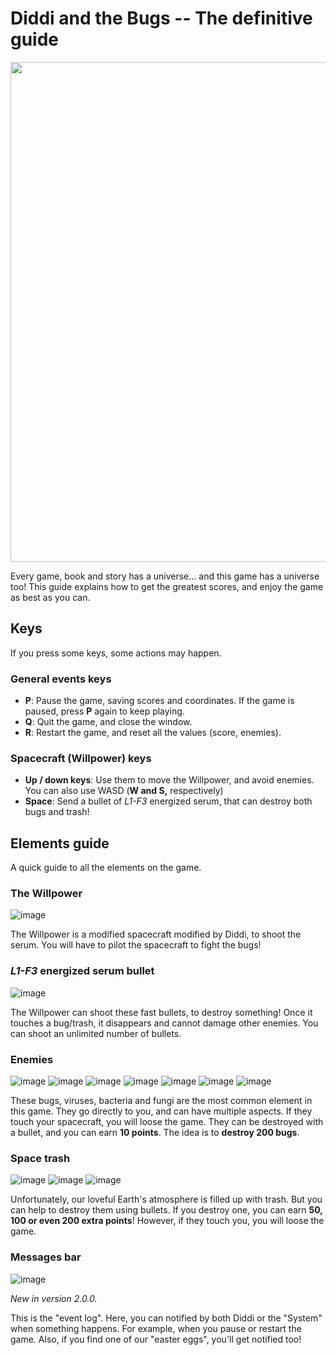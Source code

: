 # Diddi and the Bugs -- The definitive guide

<img width=800 src="https://user-images.githubusercontent.com/83621221/152022041-9ca787f0-5334-4f22-becd-e270f3067a95.png">


Every game, book and story has a universe... and this game
has a universe too! This guide explains how to get the greatest
scores, and enjoy the game as best as you can.

## Keys

If you press some keys, some actions may happen.

### General events keys

- **P**: Pause the game, saving scores and coordinates. If the game is paused,
  press **P** again to keep playing.
- **Q**: Quit the game, and close the window.
- **R**: Restart the game, and reset all the values (score, enemies).

### Spacecraft (Willpower) keys

- **Up / down keys**: Use them to move the Willpower, and avoid enemies. You can also use WASD (**W and S,** respectively)
- **Space**: Send a bullet of _L1-F3_ energized serum, that can destroy both bugs
  and trash!

## Elements guide

A quick guide to all the elements on the game.

### The Willpower

![image](https://user-images.githubusercontent.com/83621221/143620203-93ef837b-2c87-4537-a500-528ca3c4d107.png)

The Willpower is a modified spacecraft modified by Diddi, to shoot the serum. You
will have to pilot the spacecraft to fight the bugs!

### _L1-F3_ energized serum bullet

![image](https://user-images.githubusercontent.com/83621221/143620255-dc40fa2b-4793-4890-871e-d5e92f5e6063.png)

The Willpower can shoot these fast bullets, to destroy something! Once it touches a bug/trash,
it disappears and cannot damage other enemies. You can shoot an unlimited number of bullets.

### Enemies

![image](https://user-images.githubusercontent.com/83621221/143620313-1ac0a5b4-9f37-4b0e-9963-e74c8600a349.png)
![image](https://user-images.githubusercontent.com/83621221/143620333-6c0b6c6f-12e9-463e-8d4f-3fcc28f2ecd4.png)
![image](https://user-images.githubusercontent.com/83621221/143620348-02dfdd68-2a72-4b83-b89e-1b867ded660f.png)
![image](https://user-images.githubusercontent.com/83621221/143620398-b7d0a13d-de44-4bf9-878c-2fcdfdafc89b.png)
![image](https://user-images.githubusercontent.com/83621221/143620421-4fe12681-5ba5-4678-9530-df2348dc0ed5.png)
![image](https://user-images.githubusercontent.com/83621221/143620453-7ebbf68f-fcf3-4ce9-b356-e5977d29b3eb.png)
![image](https://user-images.githubusercontent.com/83621221/143620487-095bbca8-0036-4d91-a973-cc7fd7cacfbe.png)

These bugs, viruses, bacteria and fungi are the most common element in this game.
They go directly to you, and can have multiple aspects. If they touch your spacecraft,
you will loose the game. They can be destroyed with a bullet, and you can earn **10 points**.
The idea is to **destroy 200 bugs**.

### Space trash

![image](https://user-images.githubusercontent.com/83621221/143620527-31f0797f-c219-4426-8a75-fef7bc30bbb8.png)
![image](https://user-images.githubusercontent.com/83621221/143620539-57b2df7a-5d4e-494e-9082-4e6a45be868f.png)
![image](https://user-images.githubusercontent.com/83621221/143620562-d544305d-d94e-4539-8ba1-70552b88e864.png)

Unfortunately, our loveful Earth's atmosphere is filled up with trash. But you
can help to destroy them using bullets. If you destroy one, you can earn
**50, 100 or even 200 extra points**! However, if they touch you, you will loose the game.

### Messages bar

![image](https://user-images.githubusercontent.com/83621221/152022721-4965b55e-79d8-4b77-8b08-ce0a43f4ede9.png)

_New in version 2.0.0._

This is the "event log". Here, you can notified by both Diddi or the "System" when something happens. For example, when you pause or
restart the game. Also, if you find one of our "easter eggs", you'll get notified too!
